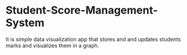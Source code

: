 # Student-Score-Management-System
It is simple data visualization app that stores and and updates students marks and visualizes them in a graph.
